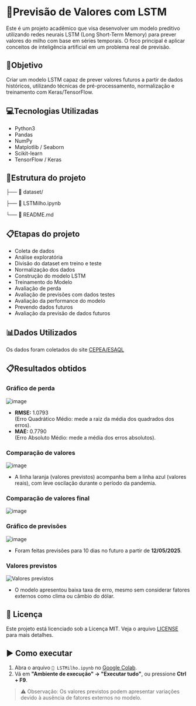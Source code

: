 # 🔮Previsão de Valores com LSTM
Este é um projeto acadêmico que visa desenvolver um modelo preditivo utilizando redes neurais LSTM (Long Short-Term Memory) para prever valores do milho com base em séries temporais. O foco principal é aplicar conceitos de inteligência artificial em um problema real de previsão.

## 🧠Objetivo 

Criar um modelo LSTM capaz de prever valores futuros a partir de dados históricos, utilizando técnicas de pré-processamento, normalização e treinamento com Keras/TensorFlow.

## 💻Tecnologias Utilizadas

- Python3
- Pandas
- NumPy
- Matplotlib / Seaborn
- Scikit-learn
- TensorFlow / Keras

## 📁Estrutura do projeto

├── 📁 dataset/  

├── 📄 LSTMilho.ipynb  

└── 📄 README.md  


## 📋Etapas do projeto

- Coleta de dados
- Análise exploratória
- Divisão do dataset em treino e teste
- Normalização dos dados
- Construção do modelo LSTM
- Treinamento do Modelo
- Avaliação de perda
- Avaliação de previsões com dados testes
- Avaliação da performance do modelo
- Prevendo dados futuros
- Avaliação da previsão de dados futuros
  
## 📊Dados Utilizados
Os dados foram coletados do site [CEPEA/ESAQL](https://www.cepea.org.br/br/indicador/milho.aspx)

## 📋Resultados obtidos
### Gráfico de perda
![image](https://github.com/user-attachments/assets/fb8f8784-68b7-4477-a542-95da3ee2d975)
- **RMSE:** 1.0793  
  (Erro Quadrático Médio: mede a raiz da média dos quadrados dos erros).
- **MAE:** 0.7790  
  (Erro Absoluto Médio: mede a média dos erros absolutos).

### Comparação de valores
![image](https://github.com/user-attachments/assets/38e03994-ef57-4841-a374-995c047f4acf)
- A linha laranja (valores previstos) acompanha bem a linha azul (valores reais), com leve oscilação durante o período da pandemia.

### Comparação de valores final
![image](https://github.com/user-attachments/assets/b9b4ca50-27e2-4849-b4e4-3ac886657d0d)

### Gráfico de previsões
![image](https://github.com/user-attachments/assets/e1a4c031-eeec-46fa-9dba-619561f3aea3)
- Foram feitas previsões para 10 dias no futuro a partir de **12/05/2025**.

### Valores previstos
![Valores previstos](https://github.com/user-attachments/assets/b324d600-9b8f-4682-a717-688c703bf332)
- O modelo apresentou baixa taxa de erro, mesmo sem considerar fatores externos como clima ou câmbio do dólar.

## 📝 Licença

Este projeto está licenciado sob a Licença MIT. Veja o arquivo [LICENSE](./LICENSE) para mais detalhes.

## ▶️ Como executar

1. Abra o arquivo `📄 LSTMilho.ipynb` no [Google Colab](https://colab.research.google.com).
2. Vá em **"Ambiente de execução" → "Executar tudo"**, ou pressione **Ctrl + F9**.

> ⚠️ Observação: Os valores previstos podem apresentar variações devido à ausência de fatores externos no modelo.


